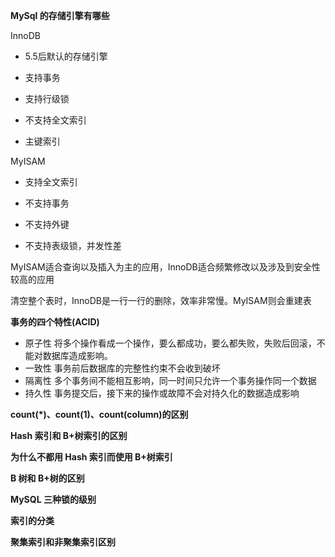 **MySql 的存储引擎有哪些**

InnoDB 

* 5.5后默认的存储引擎

* 支持事务
* 支持行级锁
* 不支持全文索引
* 主键索引



MyISAM

* 支持全文索引

* 不支持事务
* 不支持外键
* 不支持表级锁，并发性差

MyISAM适合查询以及插入为主的应用，InnoDB适合频繁修改以及涉及到安全性较高的应用

清空整个表时，InnoDB是一行一行的删除，效率非常慢。MyISAM则会重建表



**事务的四个特性(ACID)**

* 原子性 将多个操作看成一个操作，要么都成功，要么都失败，失败后回滚，不能对数据库造成影响。
* 一致性 事务前后数据库的完整性约束不会收到破坏
* 隔离性 多个事务间不能相互影响，同一时间只允许一个事务操作同一个数据
* 持久性  事务提交后，接下来的操作或故障不会对持久化的数据造成影响



**count(*)、count(1)、count(column)的区别**





**Hash 索引和 B+树索引的区别**



**为什么不都用 Hash 索引而使用 B+树索引**



**B 树和 B+树的区别**



**MySQL 三种锁的级别**



**索引的分类**



**聚集索引和非聚集索引区别**